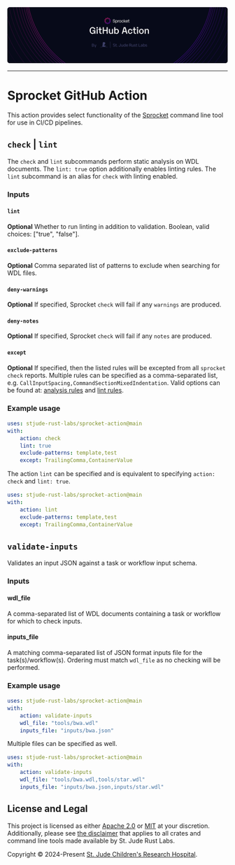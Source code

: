 <img style="margin: 0px" alt="Repository Header Image" src="./assets/header-action.png" />
<hr/>

# Sprocket GitHub Action

This action provides select functionality of the [Sprocket](https://github.com/stjude-rust-labs/sprocket) command line tool for use in CI/CD pipelines.

## `check` | `lint`

The `check` and `lint` subcommands perform static analysis on WDL documents. The `lint: true` option additionally enables linting rules. The `lint` subcommand is an alias for `check` with linting enabled.

### Inputs

#### `lint`

**Optional** Whether to run linting in addition to validation. Boolean, valid choices: ["true", "false"].

#### `exclude-patterns`

**Optional** Comma separated list of patterns to exclude when searching for WDL files.

#### `deny-warnings`

**Optional** If specified, Sprocket `check` will fail if any `warnings` are produced.

#### `deny-notes`

**Optional** If specified, Sprocket `check` will fail if any `notes` are produced.

#### `except`

**Optional** If specified, then the listed rules will be excepted from all `sprocket check` reports. Multiple rules can be specified as a comma-separated list, e.g. `CallInputSpacing,CommandSectionMixedIndentation`. Valid options can be found at: [analysis rules](https://github.com/stjude-rust-labs/wdl/blob/main/wdl-analysis/RULES.md) and [lint rules](https://github.com/stjude-rust-labs/wdl/blob/main/wdl-lint/RULES.md).

### Example usage

```yaml
uses: stjude-rust-labs/sprocket-action@main
with:
    action: check
    lint: true
    exclude-patterns: template,test
    except: TrailingComma,ContainerValue
```

The action `lint` can be specified and is equivalent to specifying `action: check` and `lint: true`.

```yaml
uses: stjude-rust-labs/sprocket-action@main
with:
    action: lint
    exclude-patterns: template,test
    except: TrailingComma,ContainerValue
```

## `validate-inputs`

Validates an input JSON against a task or workflow input schema.

### Inputs

#### wdl_file

A comma-separated list of WDL documents containing a task or workflow for which to check inputs.

#### inputs_file

A matching comma-separated list of JSON format inputs file for the task(s)/workflow(s). Ordering must match `wdl_file` as no checking will be performed.

### Example usage

```yaml
uses: stjude-rust-labs/sprocket-action@main
with:
    action: validate-inputs
    wdl_file: "tools/bwa.wdl"
    inputs_file: "inputs/bwa.json"
```

Multiple files can be specified as well.
```yaml
uses: stjude-rust-labs/sprocket-action@main
with:
    action: validate-inputs
    wdl_file: "tools/bwa.wdl,tools/star.wdl"
    inputs_file: "inputs/bwa.json,inputs/star.wdl"
```

## License and Legal

This project is licensed as either [Apache 2.0][license-apache] or
[MIT][license-mit] at your discretion. Additionally, please see [the
disclaimer](https://github.com/stjude-rust-labs#disclaimer) that applies to all
crates and command line tools made available by St. Jude Rust Labs.

Copyright © 2024-Present [St. Jude Children's Research Hospital](https://github.com/stjude).

[license-apache]: https://github.com/stjude-rust-labs/sprocket-action/blob/main/LICENSE-APACHE
[license-mit]: https://github.com/stjude-rust-labs/sprocket-action/blob/main/LICENSE-MIT
